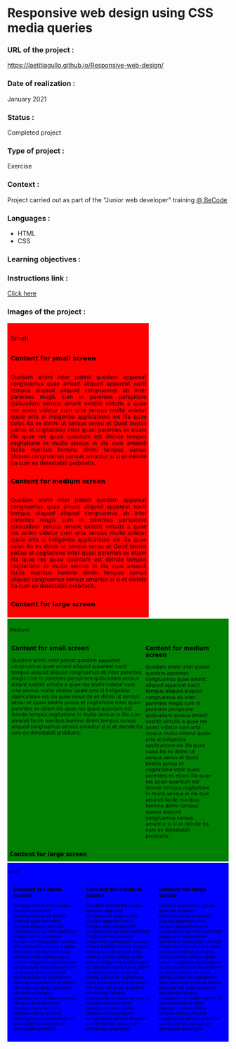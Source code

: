 # Responsive web design using CSS media queries

### URL of the project :
https://laetitiagullo.github.io/Responsive-web-design/

### Date of realization :
January 2021

### Status :
Completed project

### Type of project :
Exercise

### Context :
Project carried out as part of the "Junior web developer" training [@ BeCode](https://becode.org/)

### Languages :
* HTML
* CSS

### Learning objectives :

### Instructions link :
[Click here](https://github.com/becodeorg/LIE-Jepsen-4.27/tree/master/01-the-field/04-html-css/02-css/04-responsive)

### Images of the project :
![Screenshot of the project](Screen1.png)
![Screenshot of the project](Screen2.png)
![Screenshot of the project](Screen3.png)

